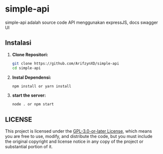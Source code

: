 # simple-api

simple-api adalah source code API menggunakan expressJS, docs swagger UI

## Instalasi

1. **Clone Repositori:**
   ```bash
   git clone https://github.com/ArifzynXD/simple-api 
   cd simple-api 
   ```
2. **Instal Dependensi:**
   ```bash
   npm install or yarn install
   ```
3. **start the server:**
   ```bash
   node . or npm start
   ```
   
## LICENSE
This project is licensed under the [GPL-3.0-or-later License](LICENSE), which means you are free to use, modify, and distribute the code, but you must include the original copyright and license notice in any copy of the project or substantial portion of it.